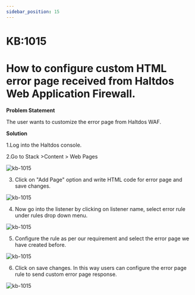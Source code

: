 ```yaml
---
sidebar_position: 15
---
```


# KB:1015

# How to configure custom HTML error page received from Haltdos Web Application Firewall.

**Problem Statement**

The user wants to customize the error page from Haltdos WAF.

**Solution**

1.Log into the Haltdos console.

2.Go to Stack >Content > Web Pages

![kb-1015](/tutorials/kb15.png)

3. Click on "Add Page" option and write HTML code for error page and save changes.

![kb-1015](/tutorials/kb152.png)

4. Now go into the listener by clicking on listener name, select error rule under rules drop down menu. 

![kb-1015](/tutorials/kb153.png)

5. Configure the rule as per our requirement and select the error page we have created before.

![kb-1015](/tutorials/kb154.png)

6. Click on save changes.
In this way users can configure the error page rule to send custom error page response. 

![kb-1015](/tutorials/kb155.png)
